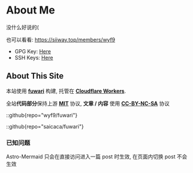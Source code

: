 # About Me

没什么好说的(

也可以看看: https://siiway.top/members/wyf9

- GPG Key: [Here](https://wyf9.top/.gpg)
- SSH Keys: [Here](https://wyf9.top/.keys)

## About This Site

本站使用 **[fuwari](https://github.com/saicaca/fuwari)** 构建, 托管在 **[Cloudflare Workers](https://workers.cloudflare.com)**.

全站**代码部分**保持上游 [**MIT**](https://github.com/wyf9/fuwari/blob/main/LICENSE.fuwari.txt) 协议, **文章 / 内容** 使用 [**CC-BY-NC-SA**](https://github.com/wyf9/fuwari/blob/main/LICENSE) 协议

::github{repo="wyf9/fuwari"}

::github{repo="saicaca/fuwari"}

### 已知问题

Astro-Mermaid 只会在直接访问进入一篇 post 时生效, 在页面内切换 post 不会生效
